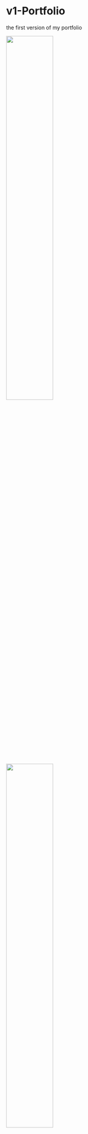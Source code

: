 # v1-Portfolio
the first version of my portfolio

<img src ="https://github.com/erizilla/v1-Portfolio/blob/main/imgs/homepage.PNG" width="50%"/>
<img src ="https://github.com/erizilla/v1-Portfolio/blob/main/imgs/abme.PNG" width="50%"/>
<img src ="https://github.com/erizilla/v1-Portfolio/blob/main/imgs/resumepage.PNG" width="50%"/>
<img src ="https://github.com/erizilla/v1-Portfolio/blob/main/imgs/proj.PNG" width="50%"/>
